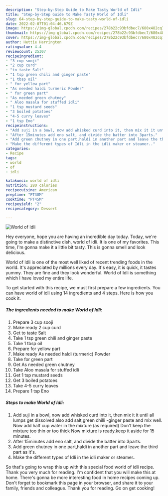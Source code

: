 ```yaml
---
description: "Step-by-Step Guide to Make Tasty World of Idli"
title: "Step-by-Step Guide to Make Tasty World of Idli"
slug: 64-step-by-step-guide-to-make-tasty-world-of-idli
date: 2022-02-07T01:04:46.679Z
image: https://img-global.cpcdn.com/recipes/278b22c93bfdbec7/680x482cq70/world-of-idli-recipe-main-photo.jpg
thumbnail: https://img-global.cpcdn.com/recipes/278b22c93bfdbec7/680x482cq70/world-of-idli-recipe-main-photo.jpg
cover: https://img-global.cpcdn.com/recipes/278b22c93bfdbec7/680x482cq70/world-of-idli-recipe-main-photo.jpg
author: Hettie Harrington
ratingvalue: 4.4
reviewcount: 25307
recipeingredient:
- "3 cup sooji"
- "2 cup curd"
- "to taste Salt"
- "1 tsp green chili and ginger paste"
- "1 tbsp oil"
- " for yellow part"
- "As needed haldi turmeric Powder"
- " for green part"
- "As needed green chutney"
- " Aloo masala for stuffed idli"
- "1 tsp mustard seeds"
- "3 boiled potatoes"
- "4-5 curry leaves"
- "1 tsp Eno"
recipeinstructions:
- "Add suji in a bowl, now add whisked curd into it, then mix it it until all lumps get dissolved also add salt,green chilli -ginger paste and mix well. Now add half cup water in the mixture (as required) Don&#39;t keep the mixture too thin or too thick Now mixture is ready.keep it aside for 15 minutes."
- "After 15minutes add eno salt, and divide the batter into 3parts."
- "Add green chutney in one part,haldi in another part and leave the third part as it&#39;s."
- "Make the different types of Idli in the idli maker or steamer.."
categories:
- Recipe
tags:
- world
- of
- idli

katakunci: world of idli 
nutrition: 280 calories
recipecuisine: American
preptime: "PT38M"
cooktime: "PT45M"
recipeyield: "2"
recipecategory: Dessert

---
```



![World of Idli](https://img-global.cpcdn.com/recipes/278b22c93bfdbec7/680x482cq70/world-of-idli-recipe-main-photo.jpg)

Hey everyone, hope you are having an incredible day today. Today, we're going to make a distinctive dish, world of idli. It is one of my favorites. This time, I'm gonna make it a little bit tasty. This is gonna smell and look delicious.



World of Idli is one of the most well liked of recent trending foods in the world. It's appreciated by millions every day. It's easy, it is quick, it tastes yummy. They are fine and they look wonderful. World of Idli is something which I have loved my entire life.


To get started with this recipe, we must first prepare a few ingredients. You can have world of idli using 14 ingredients and 4 steps. Here is how you cook it.

<!--inarticleads1-->

##### The ingredients needed to make World of Idli:

1. Prepare 3 cup sooji
1. Make ready 2 cup curd
1. Get to taste Salt
1. Take 1 tsp green chili and ginger paste
1. Take 1 tbsp oil
1. Prepare  for yellow part
1. Make ready As needed haldi (turmeric) Powder
1. Take  for green part
1. Get As needed green chutney
1. Take  Aloo masala for stuffed idli
1. Get 1 tsp mustard seeds
1. Get 3 boiled potatoes
1. Take 4-5 curry leaves
1. Prepare 1 tsp Eno




<!--inarticleads2-->

##### Steps to make World of Idli:

1. Add suji in a bowl, now add whisked curd into it, then mix it it until all lumps get dissolved also add salt,green chilli -ginger paste and mix well. Now add half cup water in the mixture (as required) Don&#39;t keep the mixture too thin or too thick Now mixture is ready.keep it aside for 15 minutes.
1. After 15minutes add eno salt, and divide the batter into 3parts.
1. Add green chutney in one part,haldi in another part and leave the third part as it&#39;s.
1. Make the different types of Idli in the idli maker or steamer..




So that's going to wrap this up with this special food world of idli recipe. Thank you very much for reading. I'm confident that you will make this at home. There's gonna be more interesting food in home recipes coming up. Don't forget to bookmark this page in your browser, and share it to your family, friends and colleague. Thank you for reading. Go on get cooking!
